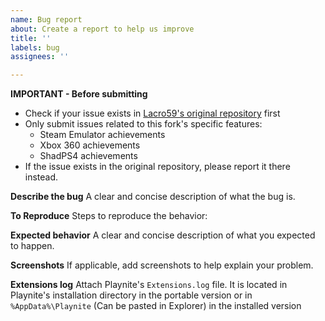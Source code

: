 ```yaml
---
name: Bug report
about: Create a report to help us improve
title: ''
labels: bug
assignees: ''

---
```


**IMPORTANT - Before submitting**

- Check if your issue exists in [Lacro59's original repository](https://github.com/Lacro59/playnite-successstory-plugin) first
- Only submit issues related to this fork's specific features:
    - Steam Emulator achievements
    - Xbox 360 achievements
    - ShadPS4 achievements
- If the issue exists in the original repository, please report it there instead.

**Describe the bug**
A clear and concise description of what the bug is.

**To Reproduce**
Steps to reproduce the behavior:

**Expected behavior**
A clear and concise description of what you expected to happen.

**Screenshots**
If applicable, add screenshots to help explain your problem.

**Extensions log**
Attach Playnite's `Extensions.log` file. It is located in Playnite's installation directory in the portable version or in `%AppData%\Playnite` (Can be pasted in Explorer) in the installed version
